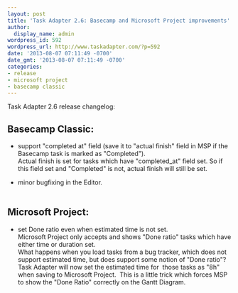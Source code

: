 ```yaml
---
layout: post
title: 'Task Adapter 2.6: Basecamp and Microsoft Project improvements'
author:
  display_name: admin
wordpress_id: 592
wordpress_url: http://www.taskadapter.com/?p=592
date: '2013-08-07 07:11:49 -0700'
date_gmt: '2013-08-07 07:11:49 -0700'
categories:
- release
- microsoft project
- basecamp classic
---
```

<p>Task Adapter 2.6 release changelog:</p>

## Basecamp Classic:

<ul>
<li>support "completed at" field (save it to "actual finish" field in MSP if the Basecamp task is marked as "Completed").<br />
Actual finish is set for tasks which have "completed_at" field set. So if this field set and "Completed" is not, actual finish will still be set.</li></p>
<li>minor bugfixing in the Editor.</li><br />
</ul></p>

## Microsoft Project:

<ul>
<li>set Done ratio even when estimated time is not set.<br />
Microsoft Project only accepts and shows "Done ratio" tasks which have either time or duration set.<br />
What happens when you load tasks from a bug tracker, which does not support estimated time, but does support some notion of "Done ratio"? Task Adapter will now set the estimated time for &nbsp;those tasks as "8h" when saving to Microsoft Project. &nbsp;This is a little trick which forces MSP to show the "Done Ratio" correctly on the Gantt Diagram.</li><br />
</ul></p>
